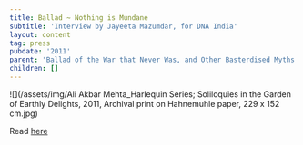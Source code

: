 ```yaml
---
title: Ballad ~ Nothing is Mundane
subtitle: 'Interview by Jayeeta Mazumdar, for DNA India'
layout: content
tag: press
pubdate: '2011'
parent: 'Ballad of the War that Never Was, and Other Basterdised Myths'
children: []
---
```

![](/assets/img/Ali Akbar Mehta_Harlequin Series; Soliloquies in the Garden of Earthly Delights, 2011, Archival print on Hahnemuhle paper, 229 x 152 cm.jpg)

Read [here](https://www.dnaindia.com/lifestyle/report-nothing-is-mundane-artist-ali-akbar-mehta-1589362?fbclid=IwAR1Vm3gz-7aevExVTjPriba0w0AcKOKInMnAhabUAx2hCz37oU3w1_ydMno)
